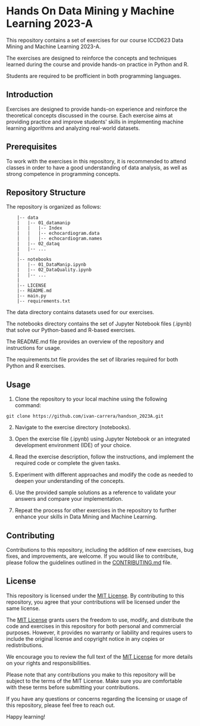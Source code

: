 # Hands On Data Mining y Machine Learning 2023-A

This repository contains a set of exercises for our course ICCD623 Data Mining and Machine Learning 2023-A.

The exercises are designed to reinforce the concepts and techniques learned during the course and provide hands-on practice in Python and R.

Students are required to be profficient in both programming languages.

## Introduction

Exercises are designed to provide hands-on experience and reinforce the theoretical concepts discussed in the course. Each exercise aims at providing practice and improve students' skills in implementing machine learning algorithms and analyzing real-world datasets.

## Prerequisites

To work with the exercises in this repository, it is recommended to attend classes in order to have a good understanding of data analysis, as well as strong competence in programming concepts.

## Repository Structure

The repository is organized as follows:

```
    |-- data
    |   |-- 01_datamanip
    |   |   |-- Index
    |   |   |-- echocardiogram.data
    |   |   |-- echocardiogram.names 
    |   |-- 02_dataq
    |   |-- ...
    |
    |-- notebooks
    |   |-- 01_DataManip.ipynb
    |   |-- 02_DataQuality.ipynb
    |   |-- ...
    |
    |-- LICENSE
    |-- README.md
    |-- main.py
    |-- requirements.txt
```

The data directory contains datasets used for our exercises.

The notebooks directory contains the set of Jupyter Notebook files (.ipynb) that solve our Python-based and R-based exercises.

The README.md file provides an overview of the repository and instructions for usage.

The requirements.txt file provides the set of libraries required for both Python and R exercises.

## Usage

1. Clone the repository to your local machine using the following command:

```
git clone https://github.com/ivan-carrera/handson_2023A.git
```

2. Navigate to the exercise directory (notebooks).

3. Open the exercise file (.ipynb) using Jupyter Notebook or an integrated development environment (IDE) of your choice.

4. Read the exercise description, follow the instructions, and implement the required code or complete the given tasks.

5. Experiment with different approaches and modify the code as needed to deepen your understanding of the concepts.

6. Use the provided sample solutions as a reference to validate your answers and compare your implementation.

7. Repeat the process for other exercises in the repository to further enhance your skills in Data Mining and Machine Learning.

## Contributing

Contributions to this repository, including the addition of new exercises, bug fixes, and improvements, are welcome. If you would like to contribute, please follow the guidelines outlined in the [CONTRIBUTING.md](CONTRIBUTING.md) file.

## License

This repository is licensed under the [MIT License](LICENSE). By contributing to this repository, you agree that your contributions will be licensed under the same license.

The [MIT License](LICENSE) grants users the freedom to use, modify, and distribute the code and exercises in this repository for both personal and commercial purposes. However, it provides no warranty or liability and requires users to include the original license and copyright notice in any copies or redistributions.

We encourage you to review the full text of the [MIT License](LICENSE) for more details on your rights and responsibilities.

Please note that any contributions you make to this repository will be subject to the terms of the MIT License. Make sure you are comfortable with these terms before submitting your contributions.

If you have any questions or concerns regarding the licensing or usage of this repository, please feel free to reach out.

Happy learning!
